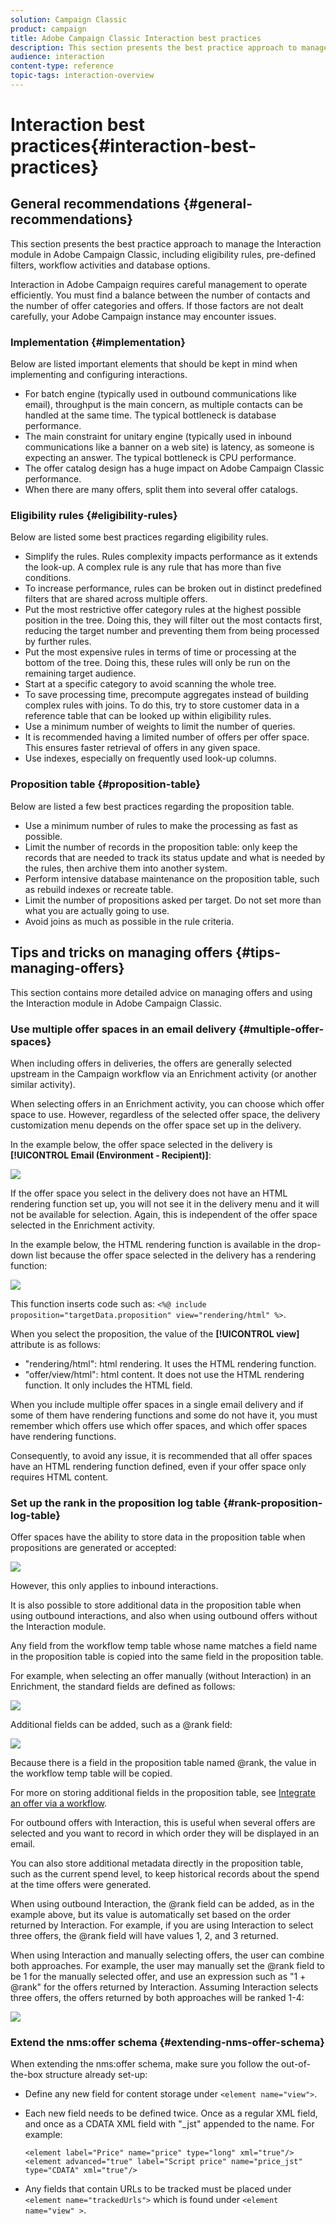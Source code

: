 ```yaml
---
solution: Campaign Classic
product: campaign
title: Adobe Campaign Classic Interaction best practices
description: This section presents the best practice approach to manage the Interaction module in Adobe Campaign Classic.
audience: interaction
content-type: reference
topic-tags: interaction-overview
---
```


# Interaction best practices{#interaction-best-practices}

## General recommendations {#general-recommendations}

This section presents the best practice approach to manage the Interaction module in Adobe Campaign Classic, including eligibility rules, pre-defined filters, workflow activities and database options.

Interaction in Adobe Campaign requires careful management to operate efficiently. You must find a balance between the number of contacts and the number of offer categories and offers. If those factors are not dealt carefully, your Adobe Campaign instance may encounter issues.

### Implementation {#implementation}

Below are listed important elements that should be kept in mind when implementing and configuring interactions.

* For batch engine (typically used in outbound communications like email), throughput is the main concern, as multiple contacts can be handled at the same time. The typical bottleneck is database performance.
* The main constraint for unitary engine (typically used in inbound communications like a banner on a web site) is latency, as someone is expecting an answer. The typical bottleneck is CPU performance.
* The offer catalog design has a huge impact on Adobe Campaign Classic performance.
* When there are many offers, split them into several offer catalogs.

### Eligibility rules {#eligibility-rules}

Below are listed some best practices regarding eligibility rules.

* Simplify the rules. Rules complexity impacts performance as it extends the look-up. A complex rule is any rule that has more than five conditions.
* To increase performance, rules can be broken out in distinct predefined filters that are shared across multiple offers.
* Put the most restrictive offer category rules at the highest possible position in the tree. Doing this, they will filter out the most contacts first, reducing the target number and preventing them from being processed by further rules.
* Put the most expensive rules in terms of time or processing at the bottom of the tree. Doing this, these rules will only be run on the remaining target audience.
* Start at a specific category to avoid scanning the whole tree.
* To save processing time, precompute aggregates instead of building complex rules with joins. To do this, try to store customer data in a reference table that can be looked up within eligibility rules.
* Use a minimum number of weights to limit the number of queries.
* It is recommended having a limited number of offers per offer space. This ensures faster retrieval of offers in any given space.
* Use indexes, especially on frequently used look-up columns.

### Proposition table {#proposition-table}

Below are listed a few best practices regarding the proposition table.

* Use a minimum number of rules to make the processing as fast as possible.
* Limit the number of records in the proposition table: only keep the records that are needed to track its status update and what is needed by the rules, then archive them into another system.
* Perform intensive database maintenance on the proposition table, such as rebuild indexes or recreate table.
* Limit the number of propositions asked per target. Do not set more than what you are actually going to use.
* Avoid joins as much as possible in the rule criteria.

## Tips and tricks on managing offers {#tips-managing-offers}

This section contains more detailed advice on managing offers and using the Interaction module in Adobe Campaign Classic.

### Use multiple offer spaces in an email delivery {#multiple-offer-spaces}

When including offers in deliveries, the offers are generally selected upstream in the Campaign workflow via an Enrichment activity (or another similar activity).

When selecting offers in an Enrichment activity, you can choose which offer space to use. However, regardless of the selected offer space, the delivery customization menu depends on the offer space set up in the delivery.

In the example below, the offer space selected in the delivery is **[!UICONTROL Email (Environment - Recipient)]**:

![](assets/Interaction-best-practices-offer-space-selected.png)

If the offer space you select in the delivery does not have an HTML rendering function set up, you will not see it in the delivery menu and it will not be available for selection. Again, this is independent of the offer space selected in the Enrichment activity.

In the example below, the HTML rendering function is available in the drop-down list because the offer space selected in the delivery has a rendering function:

![](assets/Interaction-best-practices-HTML-rendering.png)

This function inserts code such as: `<%@ include proposition="targetData.proposition" view="rendering/html" %>`.

When you select the proposition, the value of the **[!UICONTROL view]** attribute is as follows:
* "rendering/html": html rendering. It uses the HTML rendering function.
* "offer/view/html": html content. It does not use the HTML rendering function. It only includes the HTML field.

When you include multiple offer spaces in a single email delivery and if some of them have rendering functions and some do not have it, you must remember which offers use which offer spaces, and which offer spaces have rendering functions.

Consequently, to avoid any issue, it is recommended that all offer spaces have an HTML rendering function defined, even if your offer space only requires HTML content.

### Set up the rank in the proposition log table {#rank-proposition-log-table}

Offer spaces have the ability to store data in the proposition table when propositions are generated or accepted:

![](assets/Interaction-best-practices-offer-space-storage.png)

However, this only applies to inbound interactions.

It is also possible to store additional data in the proposition table when using outbound interactions, and also when using outbound offers without the Interaction module.

Any field from the workflow temp table whose name matches a field name in the proposition table is copied into the same field in the proposition table.

For example, when selecting an offer manually (without Interaction) in an Enrichment, the standard fields are defined as follows:

![](assets/Interaction-best-practices-manual-offer-std-fields.png)

Additional fields can be added, such as a @rank field:

![](assets/Interaction-best-practices-manual-offer-add-fields.png)

Because there is a field in the proposition table named @rank, the value in the workflow temp table will be copied.

For more on storing additional fields in the proposition table, see [Integrate an offer via a workflow](../../interaction/using/integrating-an-offer-via-a-workflow.md#storing-offer-rankings-and-weights).

For outbound offers with Interaction, this is useful when several offers are selected and you want to record in which order they will be displayed in an email.

You can also store additional metadata directly in the proposition table, such as the current spend level, to keep historical records about the spend at the time offers were generated.

When using outbound Interaction, the @rank field can be added, as in the example above, but its value is automatically set based on the order returned by Interaction. For example, if you are using Interaction to select three offers, the @rank field will have values 1, 2, and 3 returned.

When using Interaction and manually selecting offers, the user can combine both approaches. For example, the user may manually set the @rank field to be 1 for the manually selected offer, and use an expression such as "1 + @rank" for the offers returned by Interaction. Assuming Interaction selects three offers, the offers returned by both approaches will be ranked 1-4:

![](assets/Interaction-best-practices-manual-offer-combined.png)

### Extend the nms:offer schema {#extending-nms-offer-schema}

When extending the nms:offer schema, make sure you follow the out-of-the-box structure already set-up:
* Define any new field for content storage under `<element name="view">`.
* Each new field needs to be defined twice. Once as a regular XML field, and once as a CDATA XML field with "_jst" appended to the name. For example:

    ```
    <element label="Price" name="price" type="long" xml="true"/>
    <element advanced="true" label="Script price" name="price_jst" type="CDATA" xml="true"/>
    ```

* Any fields that contain URLs to be tracked must be placed under `<element name="trackedUrls">` which is found under `<element name="view" >`.